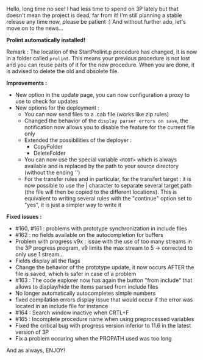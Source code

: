 Hello, long time no see! I had less time to spend on 3P lately but that doesn't mean the project is dead, far from it! I'm still planning a stable release any time now, please be patient :)
And without further ado, let's move on to the news...

**Prolint automatically installed!**

Remark : The location of the StartProlint.p procedure has changed, it is now in a folder called `prolint`. This means your previous procedure is not lost and you can reuse parts of it for the new procedure. When you are done, it is advised to delete the old and obsolete file.

**Improvements :**

- New option in the update page, you can now configuration a proxy to use to check for updates
- New options for the deployment :
  - You can now send files to a .cab file (works like zip rules)
  - Changed the behavior of the `display parser errors on save`, the notification now allows you to disable the feature for the current file only
  - Extended the possibilities of the deployer :
    - CopyFolder
	- DeleteFolder
  - You can now use the special variable `<ROOT>` which is always available and is replaced by the path to your source directory (without the ending '')
  - For the transfer rules and in particular, for the transfert target : it is now possible to use the | character to separate several target path (the file will then be copied to the different locations). This is equivalent to writing several rules with the "continue" option set to "yes", it is just a simpler way to write it

**Fixed issues :**

- #160, #161 : problems with prototype synchronization in include files
- #162 : no fields available on the autocompletion for buffers
- Problem with progress v9x : issue with the use of too many streams in the 3P progress program, v9 limits the max stream to 5 -> corrected to only use 1 stream...
- Fields display all the flags
- Change the behavior of the prototype update, it now occurs AFTER the file is saved, which is safer in case of a problem
- #163 : The code explorer now has again the button "from include" that allows to display/hide the items parsed from include files
- No longer automatically autocompletes simple numbers
- fixed compilation errors display issue that would occur if the error was located in an include file for instance
- #164 : Search window inactive when CRTL+F
- #165 : Incomplete procedure name when using preprocessed variables
- Fixed the critical bug with progress version inferior to 11.6 in the latest version of 3P
- Fix a problem occuring when the PROPATH used was too long

And as always, ENJOY!